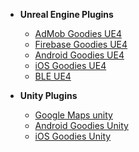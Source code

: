 
- **Unreal Engine Plugins**
    * [AdMob Goodies UE4](ue-plugins/admob-unreal)
    * [Firebase Goodies UE4](ue-plugins/firebase-unreal)
    * [Android Goodies UE4](ue-plugins/android-goodies-unreal)
    * [iOS Goodies UE4](TODO)
    * [BLE UE4](TODO)

- **Unity Plugins**
    * [Google Maps unity](unity-plugins/google-maps)
    * [Android Goodies Unity](unity-plugins/android-goodies)
    * [iOS Goodies Unity](unity-plugins/ios-goodies)